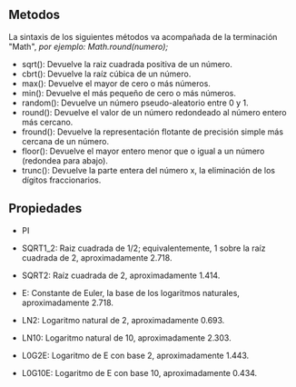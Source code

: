 ## Metodos
La sintaxis de los siguientes métodos va acompañada de la terminación "Math", <i>por ejemplo: Math.round(numero);</i>
* sqrt(): Devuelve la raiz cuadrada positiva de un número.
* cbrt(): Devuelve la raíz cúbica de un número.
* max(): Devuelve el mayor de cero o más números.
* min(): Devuelve el más pequeño de cero o más números.
* random(): Devuelve un número pseudo-aleatorio entre 0 y 1.
* round(): Devuelve el valor de un número redondeado al número entero más cercano.
* fround(): Devuelve la representación flotante de precisión simple más cercana de un número.
* floor(): Devuelve el mayor entero menor que o igual a un número (redondea para abajo).
* trunc(): Devuelve la parte entera del número x, la eliminación de los dígitos fraccionarios.
  
## Propiedades
* PI
* SQRT1_2: Raiz cuadrada de 1/2; equivalentemente, 1 sobre la raíz cuadrada de 2, aproximadamente 2.718.
* SQRT2: Raíz cuadrada de 2, aproximadamente 1.414.

* E: Constante de Euler, la base de los logaritmos naturales, aproximadamente 2.718.
* LN2: Logaritmo natural de 2, aproximadamente 0.693.
* LN10: Logaritmo natural de 10, aproximadamente 2.303.
* L0G2E: Logaritmo de E con base 2, aproximadamente 1.443.
* L0G10E: Logaritmo de E con base 10, aproximadamente 0.434.
